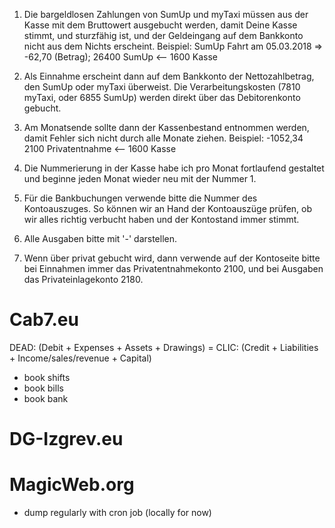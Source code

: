 1. Die bargeldlosen Zahlungen von SumUp und myTaxi müssen aus der Kasse mit dem Bruttowert ausgebucht werden, damit Deine Kasse stimmt, und sturzfähig ist,
und der Geldeingang auf dem Bankkonto nicht aus dem Nichts erscheint.
Beispiel: SumUp Fahrt am 05.03.2018 => -62,70 (Betrag);
26400 SumUp <-- 1600 Kasse

2. Als Einnahme erscheint dann auf dem Bankkonto der Nettozahlbetrag, den SumUp oder myTaxi überweist.
Die Verarbeitungskosten (7810 myTaxi, oder 6855 SumUp) werden direkt über das Debitorenkonto gebucht.

3. Am Monatsende sollte dann der Kassenbestand entnommen werden, damit Fehler sich nicht durch alle Monate ziehen.
Beispiel: -1052,34
2100 Privatentnahme <-- 1600 Kasse

4. Die Nummerierung in der Kasse habe ich pro Monat fortlaufend gestaltet und beginne jeden Monat wieder neu mit der Nummer 1.

5. Für die Bankbuchungen verwende bitte die Nummer des Kontoauszuges. So können wir an Hand der Kontoauszüge prüfen, ob wir alles richtig verbucht haben und der Kontostand immer stimmt.

6. Alle Ausgaben bitte mit '-' darstellen.

7. Wenn über privat gebucht wird, dann verwende auf der Kontoseite bitte bei Einnahmen immer das Privatentnahmekonto 2100, und bei Ausgaben das Privateinlagekonto 2180.

# Cab7.eu
DEAD: (Debit + Expenses + Assets + Drawings) = CLIC: (Credit + Liabilities + Income/sales/revenue + Capital)
- book shifts
- book bills
- book bank

# DG-Izgrev.eu

# MagicWeb.org
- dump regularly with cron job (locally for now)
